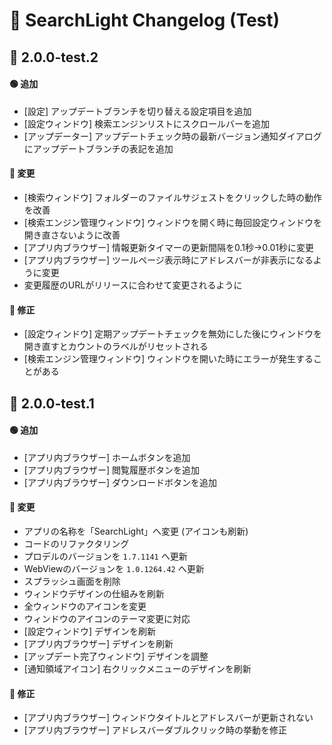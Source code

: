 # 📜 SearchLight Changelog (Test)

## 🚀 2.0.0-test.2
#### 🟢 追加
- [設定] アップデートブランチを切り替える設定項目を追加
- [設定ウィンドウ] 検索エンジンリストにスクロールバーを追加
- [アップデーター] アップデートチェック時の最新バージョン通知ダイアログにアップデートブランチの表記を追加

#### 🔁 変更
- [検索ウィンドウ] フォルダーのファイルサジェストをクリックした時の動作を改善
- [検索エンジン管理ウィンドウ] ウィンドウを開く時に毎回設定ウィンドウを開き直さないように改善
- [アプリ内ブラウザー] 情報更新タイマーの更新間隔を0.1秒→0.01秒に変更
- [アプリ内ブラウザー] ツールページ表示時にアドレスバーが非表示になるように変更
- 変更履歴のURLがリリースに合わせて変更されるように

#### 🔧 修正
- [設定ウィンドウ] 定期アップデートチェックを無効にした後にウィンドウを開き直すとカウントのラベルがリセットされる
- [検索エンジン管理ウィンドウ] ウィンドウを開いた時にエラーが発生することがある

## 🚀 2.0.0-test.1
#### 🟢 追加
- [アプリ内ブラウザー] ホームボタンを追加
- [アプリ内ブラウザー] 閲覧履歴ボタンを追加
- [アプリ内ブラウザー] ダウンロードボタンを追加

#### 🔁 変更
- アプリの名称を「SearchLight」へ変更 (アイコンも刷新)
- コードのリファクタリング
- プロデルのバージョンを `1.7.1141` へ更新
- WebViewのバージョンを `1.0.1264.42` へ更新
- スプラッシュ画面を削除
- ウィンドウデザインの仕組みを刷新
- 全ウィンドウのアイコンを変更
- ウィンドウのアイコンのテーマ変更に対応
- [設定ウィンドウ] デザインを刷新
- [アプリ内ブラウザー] デザインを刷新
- [アップデート完了ウィンドウ] デザインを調整
- [通知領域アイコン] 右クリックメニューのデザインを刷新

#### 🔧 修正
- [アプリ内ブラウザー] ウィンドウタイトルとアドレスバーが更新されない
- [アプリ内ブラウザー] アドレスバーダブルクリック時の挙動を修正